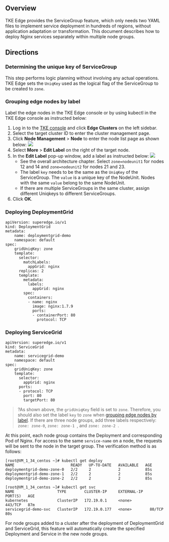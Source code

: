 

## Overview
TKE Edge provides the ServiceGroup feature, which only needs two YAML files to implement service deployment in hundreds of regions, without application adaptation or transformation. This document describes how to deploy Nginx services separately within multiple node groups.  

## Directions


### Determining the unique key of ServiceGroup

This step performs logic planning without involving any actual operations. TKE Edge sets the `UniqKey` used as the logical flag of the ServiceGroup to be created to `zone`.  

### Grouping edge nodes by label[](id:Step2)

Label the edge nodes in the TKE Edge console or by using kubectl in the TKE Edge console as instructed below:

1. Log in to the [TKE console](https://console.cloud.tencent.com/tke2) and click **Edge Clusters** on the left sidebar.  
2. Select the target cluster ID to enter the cluster management page.  
3. Click **Node Management** > **Node** to enter the node list page as shown below:
   ![](https://qcloudimg.tencent-cloud.cn/raw/addebe0f7b0f641264b98074ffe6752c.png)
4. Select **More** > **Edit Label** on the right of the target node.  
5. In the **Edit Label** pop-up window, add a label as instructed below:
   ![](https://qcloudimg.tencent-cloud.cn/raw/9ff3586a8bb855b41113cecd52c3cb3c.png)   
   - See the overall architecture chapter. Select `zone=nodeunit1` for nodes 12 and 14 and `zone=nodeunit2` for nodes 21 and 23.  
   - The label `key` needs to be the same as the `UniqKey` of the ServiceGroup. The `value` is a unique key of the NodeUnit. Nodes with the same `value` belong to the same NodeUnit.  
   - If there are multiple ServiceGroups in the same cluster, assign different Uniqkeys to different ServiceGroups.  
6. Click **OK**.  

### Deploying DeploymentGrid

```
apiVersion: superedge.io/v1
kind: DeploymentGrid
metadata:
    name: deploymentgrid-demo
    namespace: default
spec:
    gridUniqKey: zone
    template:
      selector:
        matchLabels:
          appGrid: nginx
      replicas: 2
      template:
        metadata:
          labels:
            appGrid: nginx
        spec:
          containers:
          - name: nginx
            image: nginx:1.7.9
            ports:
            - containerPort: 80
              protocol: TCP
```

### Deploying ServiceGrid

```
apiVersion: superedge.io/v1
kind: ServiceGrid
metadata:
    name: servicegrid-demo
    namespace: default
spec:
    gridUniqKey: zone
    template:
      selector:
        appGrid: nginx
      ports:
      - protocol: TCP
        port: 80
        targetPort: 80
```
>?As shown above, the `gridUniqKey` field is set to `zone`. Therefore, you should also set the label `key` to `zone` when [grouping edge nodes by label](#Step2). If there are three node groups, add three labels respectively: `zone: zone-0`, `zone: zone-1 `, and `zone: zone-2 `.  

At this point, each node group contains the Deployment and corresponding Pod of Nginx. For access to the same `service-name` on a node, the requests will be sent to the node in the target group. The verification method is as follows:

```
[root@VM_1_34_centos ~]# kubectl get deploy
NAME                         READY   UP-TO-DATE   AVAILABLE   AGE
deploymentgrid-demo-zone-0   2/2     2            2           85s
deploymentgrid-demo-zone-1   2/2     2            2           85s
deploymentgrid-demo-zone-2   2/2     2            2           85s
 
[root@VM_1_34_centos ~]# kubectl get svc
NAME                   TYPE        CLUSTER-IP     EXTERNAL-IP   PORT(S)   AGE
kubernetes             ClusterIP   172.19.0.1     <none>        443/TCP   87m
servicegrid-demo-svc   ClusterIP   172.19.0.177   <none>        80/TCP    80s
```

For node groups added to a cluster after the deployment of DeploymentGrid and ServiceGrid, this feature will automatically create the specified Deployment and Service in the new node groups.  

